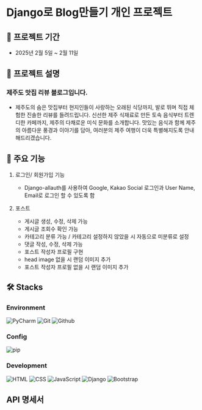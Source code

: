 # Django로 Blog만들기 개인 프로젝트

## 📅 프로젝트 기간
- 2025년 2월 5일 ~ 2월 11일

## 📝 프로젝트 설명
### 제주도 맛집 리뷰 블로그입니다.
- 제주도의 숨은 맛집부터 현지인들이 사랑하는 오래된 식당까지, 발로 뛰며 직접 체험한 진솔한 리뷰를 들려드립니다.
  신선한 제주 식재료로 만든 토속 음식부터 트렌디한 카페까지, 제주의 다채로운 미식 문화를 소개합니다.
  맛있는 음식과 함께 제주의 아름다운 풍경과 이야기를 담아, 여러분의 제주 여행이 더욱 특별해지도록 안내해드리겠습니다.

## 🎯 주요 기능
1. 로그인/ 회원가입 기능
   - Django-allauth를 사용하여 Google, Kakao Social 로그인과 User Name, Email로 로그인 할 수 있도록 함

2. 포스트
   - 게시글 생성, 수정, 삭제 가능
   - 게시글 조회수 확인 가능
   - 카테고리 분류 가능 / 카테고리 설정하지 않았을 시 자동으로 미분류로 설정
   - 댓글 작성, 수정, 삭제 가능
   - 포스트 작성자 프로필 구현
   - head image 없을 시 랜덤 이미지 추가
   - 포스트 작성자 프로필 없을 시 랜덤 이미지 추가

## 🛠️ Stacks

### Environment
![PyCharm](https://img.shields.io/badge/pycharm-000000?style=for-the-badge&logo=pycharm&logoColor=white)
![Git](https://img.shields.io/badge/Git-F05032?style=for-the-badge&logo=Git&logoColor=white)
![Github](https://img.shields.io/badge/GitHub-181717?style=for-the-badge&logo=GitHub&logoColor=white)             

### Config
![pip](https://img.shields.io/badge/pip-CB3837?style=for-the-badge&logo=pip&logoColor=white)        

### Development
![HTML](https://img.shields.io/badge/html5-E34F26?style=for-the-badge&logo=html5&logoColor=white)
![CSS](https://img.shields.io/badge/css-1572B6?style=for-the-badge&logo=css3&logoColor=white)
![JavaScript](https://img.shields.io/badge/javascript-F7DF1E?style=for-the-badge&logo=javascript&logoColor=black)
![Django](https://img.shields.io/badge/django-092E20?style=for-the-badge&logo=django&logoColor=white)
![Bootstrap](https://img.shields.io/badge/bootstrap-7952B3?style=for-the-badge&logo=bootstrap&logoColor=white)

## API 명세서
